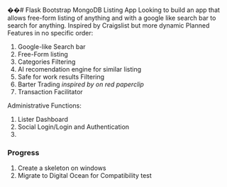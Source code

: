 ��#   F l a s k   B o o t s t r a p   M o n g o D B   L i s t i n g   A p p  Looking to build an app that allows free-form listing of anything and with a google like search bar to search for anything. Inspired by Craigslist but more dynamicPlanned Features in no specific order:1. Google-like Search bar2. Free-Form listing3. Categories Filtering4. AI recomendation engine for similar listing5. Safe for work results Filtering6. Barter Trading *inspired by on red paperclip*7. Transaction FacilitatorAdministrative Functions:1. Lister Dashboard2. Social Login/Login and Authentication3.### Progress1. Create a skeleton on windows2. Migrate to Digital Ocean for Compatibility test